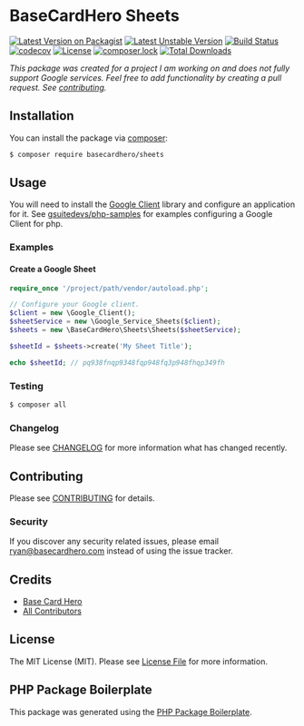 # BaseCardHero Sheets

[![Latest Version on Packagist](https://img.shields.io/packagist/v/basecardhero/sheets.svg?style=flat-square)](https://packagist.org/packages/basecardhero/sheets)
[![Latest Unstable Version](https://poser.pugx.org/basecardhero/sheets/v/unstable)](https://packagist.org/packages/basecardhero/sheets)
[![Build Status](https://img.shields.io/travis/basecardhero/sheets/master.svg?style=flat-square)](https://travis-ci.org/basecardhero/sheets)
[![codecov](https://codecov.io/gh/basecardhero/sheets/branch/master/graph/badge.svg)](https://codecov.io/gh/basecardhero/sheets)
[![License](https://poser.pugx.org/basecardhero/sheets/license)](https://packagist.org/packages/basecardhero/sheets)
[![composer.lock](https://poser.pugx.org/basecardhero/sheets/composerlock)](https://packagist.org/packages/basecardhero/sheets)
[![Total Downloads](https://img.shields.io/packagist/dt/basecardhero/sheets.svg?style=flat-square)](https://packagist.org/packages/basecardhero/sheets)

_This package was created for a project I am working on and does not fully support Google services. Feel free to add functionality by creating a pull request. See [contributing](CONTRIBUTING.md)._

## Installation

You can install the package via [composer](https://getcomposer.org/):

``` bash
$ composer require basecardhero/sheets
```

## Usage

You will need to install the [Google Client](https://github.com/googleapis/google-api-php-client) library and configure an application for it. See [gsuitedevs/php-samples](https://github.com/gsuitedevs/php-samples) for examples configuring a Google Client for php.

### Examples

#### Create a Google Sheet

``` php
require_once '/project/path/vendor/autoload.php';

// Configure your Google client.
$client = new \Google_Client();
$sheetService = new \Google_Service_Sheets($client);
$sheets = new \BaseCardHero\Sheets\Sheets($sheetService);

$sheetId = $sheets->create('My Sheet Title');

echo $sheetId; // pq938fnqp9348fqp948fq3p948fhqp349fh
```

### Testing

``` bash
$ composer all
```

### Changelog

Please see [CHANGELOG](CHANGELOG.md) for more information what has changed recently.

## Contributing

Please see [CONTRIBUTING](CONTRIBUTING.md) for details.

### Security

If you discover any security related issues, please email ryan@basecardhero.com instead of using the issue tracker.

## Credits

- [Base Card Hero](https://github.com/basecardhero)
- [All Contributors](../../contributors)

## License

The MIT License (MIT). Please see [License File](LICENSE.md) for more information.

## PHP Package Boilerplate

This package was generated using the [PHP Package Boilerplate](https://laravelpackageboilerplate.com).
